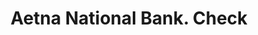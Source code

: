 ---
doi: 10.7916/D8Z04M31
date_other: '1870'
date_other_textual: 1870-1879
form: printed ephemera
genre:
- Checks (bank checks)
name:
- Aetna National Bank
object_in_context_url: https://biggert.cul.columbia.edu/items/view/ave_biggert_00051
subject_hierarchical_geographic:
- Hartford, Connecticut, United States
subject_name:
- Aetna National Bank
title: Aetna National Bank. Check
sort_title: Aetna National Bank. Check
call_number: ave_biggert_00051
coordinates:
- 41.7625,-72.67416666666666
pid: ave_biggert_00051
identifiers: ave_biggert_00051
canvas_id: ldpd:395326
permalink: "/items/ave_biggert_00051/"
layout: iiif-image-page
---
